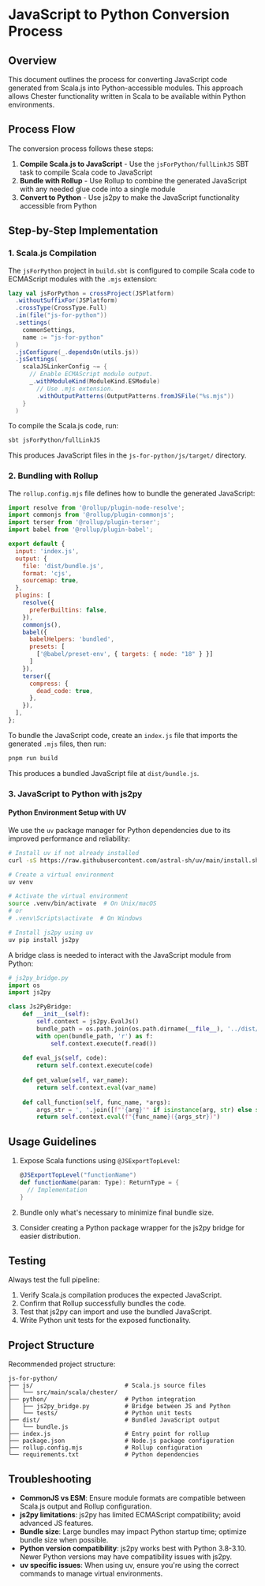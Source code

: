 # JavaScript to Python Conversion Process

## Overview

This document outlines the process for converting JavaScript code generated from Scala.js into Python-accessible modules. This approach allows Chester functionality written in Scala to be available within Python environments.

## Process Flow

The conversion process follows these steps:

1. **Compile Scala.js to JavaScript** - Use the `jsForPython/fullLinkJS` SBT task to compile Scala code to JavaScript
2. **Bundle with Rollup** - Use Rollup to combine the generated JavaScript with any needed glue code into a single module
3. **Convert to Python** - Use js2py to make the JavaScript functionality accessible from Python

## Step-by-Step Implementation

### 1. Scala.js Compilation

The `jsForPython` project in `build.sbt` is configured to compile Scala code to ECMAScript modules with the `.mjs` extension:

```scala
lazy val jsForPython = crossProject(JSPlatform)
  .withoutSuffixFor(JSPlatform)
  .crossType(CrossType.Full)
  .in(file("js-for-python"))
  .settings(
    commonSettings,
    name := "js-for-python"
  )
  .jsConfigure(_.dependsOn(utils.js))
  .jsSettings(
    scalaJSLinkerConfig ~= {
      // Enable ECMAScript module output.
      _.withModuleKind(ModuleKind.ESModule)
        // Use .mjs extension.
        .withOutputPatterns(OutputPatterns.fromJSFile("%s.mjs"))
    }
  )
```

To compile the Scala.js code, run:

```bash
sbt jsForPython/fullLinkJS
```

This produces JavaScript files in the `js-for-python/js/target/` directory.

### 2. Bundling with Rollup

The `rollup.config.mjs` file defines how to bundle the generated JavaScript:

```javascript
import resolve from '@rollup/plugin-node-resolve';
import commonjs from '@rollup/plugin-commonjs';
import terser from '@rollup/plugin-terser';
import babel from '@rollup/plugin-babel';

export default {
  input: 'index.js',
  output: {
    file: 'dist/bundle.js',
    format: 'cjs',
    sourcemap: true,
  },
  plugins: [
    resolve({
      preferBuiltins: false,
    }),
    commonjs(),
    babel({
      babelHelpers: 'bundled',
      presets: [
        ['@babel/preset-env', { targets: { node: "18" } }]
      ]
    }),
    terser({
      compress: {
        dead_code: true,
      },
    }),
  ],
};
```

To bundle the JavaScript code, create an `index.js` file that imports the generated `.mjs` files, then run:

```bash
pnpm run build
```

This produces a bundled JavaScript file at `dist/bundle.js`.

### 3. JavaScript to Python with js2py

#### Python Environment Setup with UV

We use the `uv` package manager for Python dependencies due to its improved performance and reliability:

```bash
# Install uv if not already installed
curl -sS https://raw.githubusercontent.com/astral-sh/uv/main/install.sh | bash

# Create a virtual environment
uv venv

# Activate the virtual environment
source .venv/bin/activate  # On Unix/macOS
# or
# .venv\Scripts\activate  # On Windows

# Install js2py using uv
uv pip install js2py
```

A bridge class is needed to interact with the JavaScript module from Python:

```python
# js2py_bridge.py
import os
import js2py

class Js2PyBridge:
    def __init__(self):
        self.context = js2py.EvalJs()
        bundle_path = os.path.join(os.path.dirname(__file__), '../dist/bundle.js')
        with open(bundle_path, 'r') as f:
            self.context.execute(f.read())
            
    def eval_js(self, code):
        return self.context.execute(code)
        
    def get_value(self, var_name):
        return self.context.eval(var_name)
        
    def call_function(self, func_name, *args):
        args_str = ', '.join([f"'{arg}'" if isinstance(arg, str) else str(arg) for arg in args])
        return self.context.eval(f"{func_name}({args_str})")
```

## Usage Guidelines

1. Expose Scala functions using `@JSExportTopLevel`:
   ```scala
   @JSExportTopLevel("functionName")
   def functionName(param: Type): ReturnType = {
     // Implementation
   }
   ```

2. Bundle only what's necessary to minimize final bundle size.

3. Consider creating a Python package wrapper for the js2py bridge for easier distribution.

## Testing

Always test the full pipeline:

1. Verify Scala.js compilation produces the expected JavaScript.
2. Confirm that Rollup successfully bundles the code.
3. Test that js2py can import and use the bundled JavaScript.
4. Write Python unit tests for the exposed functionality.

## Project Structure

Recommended project structure:

```
js-for-python/
├── js/                          # Scala.js source files
│   └── src/main/scala/chester/
├── python/                      # Python integration
│   ├── js2py_bridge.py          # Bridge between JS and Python
│   └── tests/                   # Python unit tests
├── dist/                        # Bundled JavaScript output
│   └── bundle.js
├── index.js                     # Entry point for rollup
├── package.json                 # Node.js package configuration
├── rollup.config.mjs            # Rollup configuration
└── requirements.txt             # Python dependencies
```

## Troubleshooting

- **CommonJS vs ESM**: Ensure module formats are compatible between Scala.js output and Rollup configuration.
- **js2py limitations**: js2py has limited ECMAScript compatibility; avoid advanced JS features.
- **Bundle size**: Large bundles may impact Python startup time; optimize bundle size when possible.
- **Python version compatibility**: js2py works best with Python 3.8-3.10. Newer Python versions may have compatibility issues with js2py.
- **uv specific issues**: When using uv, ensure you're using the correct commands to manage virtual environments.
